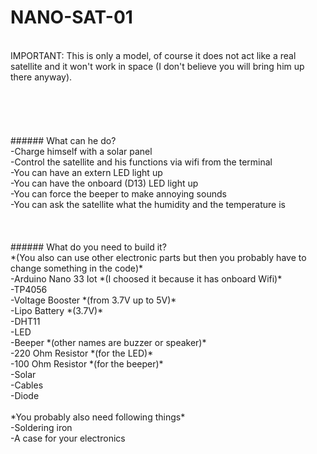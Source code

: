 # NANO-SAT-01
<br>
IMPORTANT: This is only a model, of course it does not act like a real satellite and it won't work in space (I don't believe you will
           bring him up there anyway).
<br>
<br>
<br>
<br>
<br>
<br>
###### What can he do?
<br>
  -Charge himself with a solar panel<br>
  -Control the satellite and his functions via wifi from the terminal<br>
  -You can have an extern LED light up<br>
  -You can have the onboard (D13) LED light up<br>
  -You can force the beeper to make annoying sounds<br>
  -You can ask the satellite what the humidity and the temperature is<br>
<br>
<br>
<br>
###### What do you need to build it?<br>
*(You also can use other electronic parts but then you probably have to change something in the code)*<br>
  -Arduino Nano 33 Iot *(I choosed it because it has onboard Wifi)*<br>
  -TP4056<br>
  -Voltage Booster *(from 3.7V up to 5V)*<br>
  -Lipo Battery *(3.7V)*<br>
  -DHT11<br>
  -LED<br>
  -Beeper *(other names are buzzer or speaker)*<br>
  -220 Ohm Resistor *(for the LED)*<br>
  -100 Ohm Resistor *(for the beeper)*<br>
  -Solar<br>
  -Cables<br>
  -Diode<br>
 <br>
*You probably also need following things*<br>
  -Soldering iron<br>
  -A case for your electronics<br>
